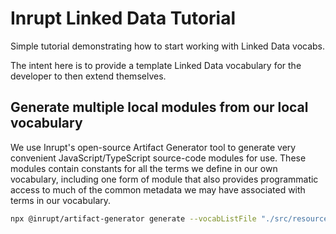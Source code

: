 # Inrupt Linked Data Tutorial

Simple tutorial demonstrating how to start working with Linked Data vocabs.

The intent here is to provide a template Linked Data vocabulary for the
developer to then extend themselves. 

## Generate multiple local modules from our local vocabulary

We use Inrupt's open-source Artifact Generator tool to generate very
convenient JavaScript/TypeScript source-code modules for use. These modules
contain constants for all the terms we define in our own vocabulary, including
one form of module that also provides programmatic access to much of the
common metadata we may have associated with terms in our vocabulary.

```bash
npx @inrupt/artifact-generator generate --vocabListFile "./src/resources/Vocab/vocab-linked-data-tutorial-bundle-all.yml" --noprompt --force --publish npmInstallAndBuild
```
